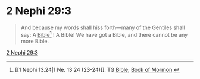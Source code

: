 # 2 Nephi 29:3

> And because my words shall hiss forth—many of the Gentiles shall say: A <u>Bible</u>[^a] ! A Bible! We have got a Bible, and there cannot be any more Bible.

[2 Nephi 29:3](https://www.churchofjesuschrist.org/study/scriptures/bofm/2-ne/29?lang=eng&id=p3#p3)


[^a]: [[1 Nephi 13.24|1 Ne. 13:24 (23-24)]]. TG [Bible](https://www.churchofjesuschrist.org/study/scriptures/tg/bible?lang=eng); [Book of Mormon](https://www.churchofjesuschrist.org/study/scriptures/tg/book-of-mormon?lang=eng).
